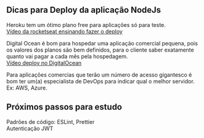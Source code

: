 ## Dicas para Deploy da aplicação NodeJs

Heroku tem um ótimo plano free para aplicações só para teste.  
[Vídeo da rocketseat ensinando fazer o deploy](https://www.youtube.com/watch?v=-j7vLmBMsEU)

Digital Ocean é bom para hospedar uma aplicação comercial pequena, pois os valores dos planos são bem definidos, para o cliente saber exatamente quanto vai pagar a cada mês pela hospedagem.  
[Vídeo deploy no DigitalOcean](https://www.youtube.com/watch?v=ICIz5dE3Xfg)

Para aplicações comercias que terão um número de acesso gigantesco é bom ter um(a) especialista de DevOps para indicar qual o melhor servidor. Ex: AWS, Azure.

## Próximos passos para estudo

Padrões de código: ESLint, Prettier  
 Autenticação JWT
